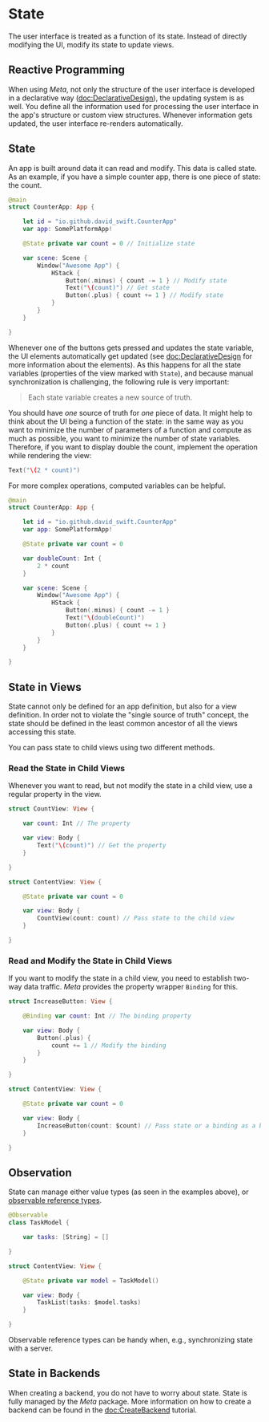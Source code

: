 # State

The user interface is treated as a function of its state. Instead of directly modifying the UI, modify its state to update views.

## Reactive Programming

When using _Meta_, not only the structure of the user interface is developed in a declarative way (<doc:DeclarativeDesign>), the updating system is as well.
You define all the information used for processing the user interface in the app's structure or custom view structures.
Whenever information gets updated, the user interface re-renders automatically.

## State

An app is built around data it can read and modify. This data is called state. As an example, if you have a simple counter app, there is one piece of state: the count.

```swift
@main
struct CounterApp: App {

    let id = "io.github.david_swift.CounterApp"
    var app: SomePlatformApp!

    @State private var count = 0 // Initialize state

    var scene: Scene {
        Window("Awesome App") {
            HStack {
                Button(.minus) { count -= 1 } // Modify state
                Text("\(count)") // Get state
                Button(.plus) { count += 1 } // Modify state
            }
        }
    }

}
```

Whenever one of the buttons gets pressed and updates the state variable, the UI elements automatically get updated (see <doc:DeclarativeDesign> for more information about the elements). As this happens for all the state variables (properties of the view marked with ``State``), and because manual synchronization is challenging, the following rule is very important:

> Each state variable creates a new source of truth.

You should have _one_ source of truth for _one_ piece of data. It might help to think about the UI being a function of the state: in the same way as you want to minimize the number of parameters of a function and compute as much as possible, you want to minimize the number of state variables. Therefore, if you want to display double the count, implement the operation while rendering the view:

```swift
Text("\(2 * count)")
```

For more complex operations, computed variables can be helpful.

```swift
@main
struct CounterApp: App {

    let id = "io.github.david_swift.CounterApp"
    var app: SomePlatformApp!

    @State private var count = 0

    var doubleCount: Int {
        2 * count
    }

    var scene: Scene {
        Window("Awesome App") {
            HStack {
                Button(.minus) { count -= 1 }
                Text("\(doubleCount)")
                Button(.plus) { count += 1 }
            }
        }
    }

}
```

## State in Views

State cannot only be defined for an app definition, but also for a view definition.
In order not to violate the "single source of truth" concept, the state should be defined in the least common ancestor of all the views accessing this state.

You can pass state to child views using two different methods.

### Read the State in Child Views

Whenever you want to read, but not modify the state in a child view, use a regular property in the view.

```swift
struct CountView: View {

    var count: Int // The property

    var view: Body {
        Text("\(count)") // Get the property
    }

}

struct ContentView: View {

    @State private var count = 0

    var view: Body {
        CountView(count: count) // Pass state to the child view
    }

}
```

### Read and Modify the State in Child Views

If you want to modify the state in a child view, you need to establish two-way data traffic.
_Meta_ provides the property wrapper ``Binding`` for this.

```swift
struct IncreaseButton: View {

    @Binding var count: Int // The binding property

    var view: Body {
        Button(.plus) {
            count += 1 // Modify the binding
        }
    }

}

struct ContentView: View {

    @State private var count = 0

    var view: Body {
        IncreaseButton(count: $count) // Pass state or a binding as a binding to the child view using the dollar sign ($)
    }

}
```

## Observation

State can manage either value types (as seen in the examples above), or [observable reference types](https://developer.apple.com/documentation/observation).

```swift
@Observable
class TaskModel {

    var tasks: [String] = []

}

struct ContentView: View {

    @State private var model = TaskModel()

    var view: Body {
        TaskList(tasks: $model.tasks)
    }

}
```

Observable reference types can be handy when, e.g., synchronizing state with a server.

## State in Backends

When creating a backend, you do not have to worry about state. State is fully managed by the _Meta_ package.
More information on how to create a backend can be found in the <doc:CreateBackend> tutorial.
